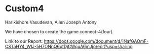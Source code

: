 # Custom4
Harikishore Vasudevan, Allen Joseph Antony

We have chosen to create the game connect-4(four).

Link to our Report: https://docs.google.com/document/d/1NafGAOmF-C8TaHY4_WIJ-5H7ONnQ6utDjCWquA6mJjo/edit?usp=sharing
